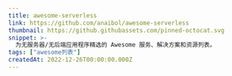 ```yaml
---
title: awesome-serverless
link: https://github.com/anaibol/awesome-serverless
thumbnail: https://github.githubassets.com/pinned-octocat.svg
snippet: >-
  为无服务器/无后端应用程序精选的 Awesome 服务、解决方案和资源列表。
tags: ["awesome列表"]
createdAt: 2022-12-26T00:00:00.000Z
---
```

